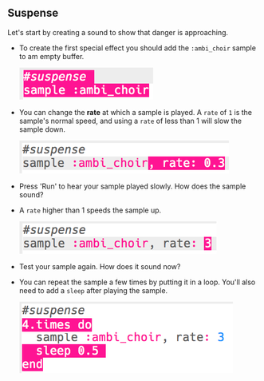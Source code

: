 ## Suspense

Let's start by creating a sound to show that danger is approaching.

+ To create the first special effect you should add the `:ambi_choir` sample to am empty buffer.
    
    ![screenshot](images/effects-suspense-sample.png)

+ You can change the **rate** at which a sample is played. A `rate` of `1` is the sample's normal speed, and using a `rate` of less than 1 will slow the sample down.
    
    ![скриншот](images/effects-suspense-rate-low.png)

+ Press 'Run' to hear your sample played slowly. How does the sample sound?

+ A `rate` higher than 1 speeds the sample up.
    
    ![screenshot](images/effects-suspense-rate-high.png)

+ Test your sample again. How does it sound now?

+ You can repeat the sample a few times by putting it in a loop. You'll also need to add a `sleep` after playing the sample.
    
    ![скриншот](images/effects-suspense-repeat.png)
